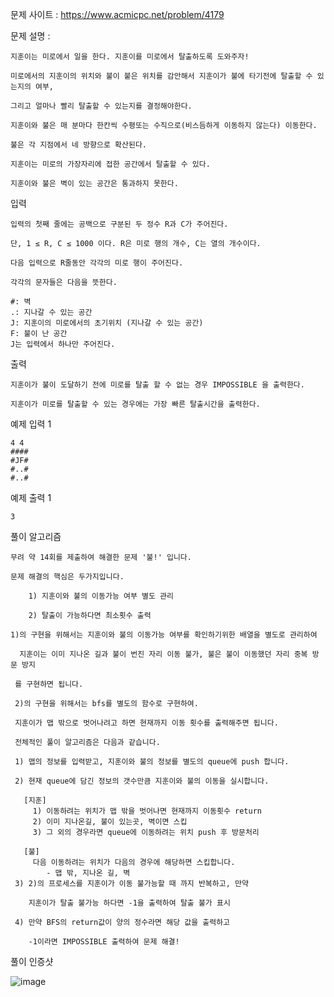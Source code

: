 문제 사이트 : https://www.acmicpc.net/problem/4179

문제 설명 :

    지훈이는 미로에서 일을 한다. 지훈이를 미로에서 탈출하도록 도와주자!
    
    미로에서의 지훈이의 위치와 불이 붙은 위치를 감안해서 지훈이가 불에 타기전에 탈출할 수 있는지의 여부, 
    
    그리고 얼마나 빨리 탈출할 수 있는지를 결정해야한다.
    
    지훈이와 불은 매 분마다 한칸씩 수평또는 수직으로(비스듬하게 이동하지 않는다) 이동한다.
    
    불은 각 지점에서 네 방향으로 확산된다.
    
    지훈이는 미로의 가장자리에 접한 공간에서 탈출할 수 있다.
    
    지훈이와 불은 벽이 있는 공간은 통과하지 못한다.

입력

    입력의 첫째 줄에는 공백으로 구분된 두 정수 R과 C가 주어진다.
    
    단, 1 ≤ R, C ≤ 1000 이다. R은 미로 행의 개수, C는 열의 개수이다.
    
    다음 입력으로 R줄동안 각각의 미로 행이 주어진다.
    
    각각의 문자들은 다음을 뜻한다.
    
    #: 벽
    .: 지나갈 수 있는 공간
    J: 지훈이의 미로에서의 초기위치 (지나갈 수 있는 공간)
    F: 불이 난 공간
    J는 입력에서 하나만 주어진다.

출력

    지훈이가 불이 도달하기 전에 미로를 탈출 할 수 없는 경우 IMPOSSIBLE 을 출력한다.
    
    지훈이가 미로를 탈출할 수 있는 경우에는 가장 빠른 탈출시간을 출력한다.

예제 입력 1 

    4 4
    ####
    #JF#
    #..#
    #..#

예제 출력 1 

    3

풀이 알고리즘 

    무려 약 14회를 제출하여 해결한 문제 '불!' 입니다.

    문제 해결의 핵심은 두가지입니다.

        1) 지훈이와 불의 이동가능 여부 별도 관리
        
        2) 탈출이 가능하다면 최소횟수 출력

    1)의 구현을 위해서는 지훈이와 불의 이동가능 여부를 확인하기위한 배열을 별도로 관리하여

      지훈이는 이미 지나온 길과 불이 번진 자리 이동 불가, 불은 불이 이동했던 자리 중복 방문 방지

     를 구현하면 됩니다.
  
     2)의 구현을 위해서는 bfs를 별도의 함수로 구현하여.
     
     지훈이가 맵 밖으로 벗어나려고 하면 현재까지 이동 횟수를 출력해주면 됩니다.

     전체적인 풀이 알고리즘은 다음과 같습니다.

     1) 맵의 정보를 입력받고, 지훈이와 불의 정보를 별도의 queue에 push 합니다.

     2) 현재 queue에 담긴 정보의 갯수만큼 지훈이와 불의 이동을 실시합니다.

       [지훈]
         1) 이동하려는 위치가 맵 밖을 벗어나면 현재까지 이동횟수 return
         2) 이미 지나온길, 불이 있는곳, 벽이면 스킵
         3) 그 외의 경우라면 queue에 이동하려는 위치 push 후 방문처리

       [불]
         다음 이동하려는 위치가 다음의 경우에 해당하면 스킵합니다.
	        - 맵 밖, 지나온 길, 벽
     3) 2)의 프로세스를 지훈이가 이동 불가능할 때 까지 반복하고, 만약

        지훈이가 탈출 불가능 하다면 -1을 출력하여 탈출 불가 표시

     4) 만약 BFS의 return값이 양의 정수라면 해당 값을 출력하고

        -1이라면 IMPOSSIBLE 출력하여 문제 해결!

풀이 인증샷

![image](https://github.com/HHyoS/Algorithm/assets/57944215/bf0f84d7-c159-4033-b97b-823885a9fee7)
